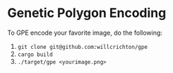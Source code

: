Genetic Polygon Encoding
===

To GPE encode your favorite image, do the following:
  1. `git clone git@github.com:willcrichton/gpe`
  2. `cargo build`
  3. `./target/gpe <yourimage.png>`
